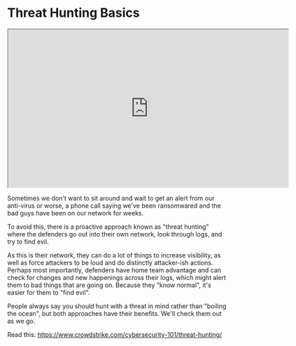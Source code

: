 # Threat Hunting Basics

<iframe allowfullscreen height="360" src="https://www.youtube.com/embed/4HC_isI8TAM?wmode=opaque" width="640"></iframe>  

Sometimes we don't want to sit around and wait to get an alert from our
anti-virus or worse, a phone call saying we've been ransomwared and the
bad guys have been on our network for weeks.

To avoid this, there is a proactive approach known as "threat hunting"
where the defenders go out into their own network, look through logs,
and try to find evil.

As this is their network, they can do a lot of things to increase
visibility, as well as force attackers to be loud and do distinctly
attacker-ish actions. Perhaps most importantly, defenders have home team
advantage and can check for changes and new happenings across their
logs, which might alert them to bad things that are going on. Because
they "know normal", it's easier for them to "find evil".

People always say you should hunt with a threat in mind rather than
"boiling the ocean", but both approaches have their benefits. We'll
check them out as we go.

Read this:
<a href="https://www.crowdstrike.com/cybersecurity-101/threat-hunting/"
rel="noopener"
target="_blank">https://www.crowdstrike.com/cybersecurity-101/threat-hunting/</a>
